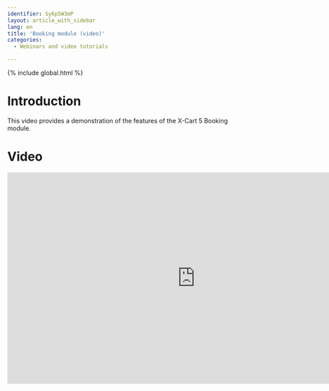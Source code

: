 ```yaml
---
identifier: Sy6p5W3mP
layout: article_with_sidebar
lang: en
title: 'Booking module (video)'
categories:
  - Webinars and video tutorials

---
```


{% include global.html %}

# Introduction

This video provides a demonstration of the features of the X-Cart 5 Booking module. 

# Video

<iframe class="youtube-player" type="text/html" style="width: 853px; height: 480px" src="http://www.youtube.com/embed/lygMmWqHIN4" frameborder="0"></iframe>